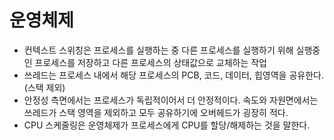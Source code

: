 # 운영체제

- 컨텍스트 스위칭은 프로세스를 실행하는 중 다른 프로세스를 실행하기 위해 실행중인 프로세스를 저장하고 다른 프로세스의 상태값으로 교체하는 작업
- 쓰레드는 프로세스 내에서 해당 프로세스의 PCB, 코드, 데이터, 힙영역을 공유한다. (스택 제외)
- 안정성 측면에서는 프로세스가 독립적이어서 더 안정적이다. 속도와 자원면에서는 쓰레드가 스택 영역을 제외하고 모두 공유하기에 오버헤드가 굉장히 적다.
- CPU 스케줄링은 운영체제가 프로세스에게 CPU를 할당/해제하는 것을 말한다.
